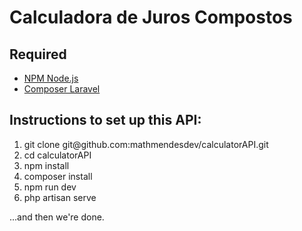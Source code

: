 <h1>Calculadora de Juros Compostos</h1>

<h2>Required</h2>
<ul>
    <li><a href="https://nodejs.org/en/">NPM Node.js</a></li>
    <li><a href="https://getcomposer.org/"> Composer Laravel</a></li> 
</ul>

<h2>Instructions to set up this API:</h2>
<ol>
    <li>git clone git@github.com:mathmendesdev/calculatorAPI.git </li>
    <li>cd calculatorAPI </li>
    <li>npm install</li>
    <li>composer install</li>
    <li>npm run dev</li>
    <li>php artisan serve</li>
</ol>

...and then we're done.
